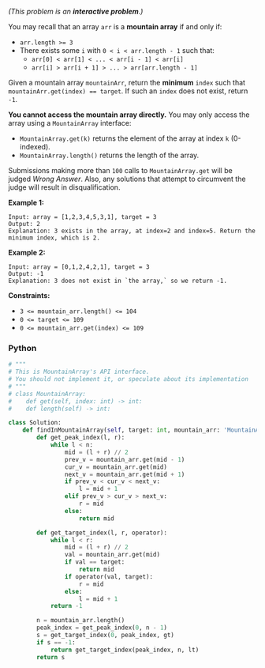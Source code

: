 _(This problem is an  **interactive problem**.)_

You may recall that an array  `arr`  is a  **mountain array**  if and only if:

- `arr.length >= 3`
- There exists some  `i`  with  `0 < i < arr.length - 1`  such that:
    - `arr[0] < arr[1] < ... < arr[i - 1] < arr[i]`
    - `arr[i] > arr[i + 1] > ... > arr[arr.length - 1]`

Given a mountain array  `mountainArr`, return the  **minimum**  `index`  such that  `mountainArr.get(index) == target`.
If such an  `index`  does not exist, return  `-1`.

**You cannot access the mountain array directly.**  You may only access the array using a  `MountainArray`  interface:

- `MountainArray.get(k)`  returns the element of the array at index  `k`  (0-indexed).
- `MountainArray.length()`  returns the length of the array.

Submissions making more than  `100`  calls to  `MountainArray.get`  will be judged  _Wrong Answer_. Also, any solutions
that attempt to circumvent the judge will result in disqualification.

**Example 1:**

```
Input: array = [1,2,3,4,5,3,1], target = 3
Output: 2
Explanation: 3 exists in the array, at index=2 and index=5. Return the minimum index, which is 2.
```

**Example 2:**

```
Input: array = [0,1,2,4,2,1], target = 3
Output: -1
Explanation: 3 does not exist in `the array,` so we return -1.
```

**Constraints:**

- `3 <= mountain_arr.length() <= 104`
- `0 <= target <= 109`
- `0 <= mountain_arr.get(index) <= 109`

### Python

```python
# """
# This is MountainArray's API interface.
# You should not implement it, or speculate about its implementation
# """
# class MountainArray:
#    def get(self, index: int) -> int:
#    def length(self) -> int:

class Solution:
    def findInMountainArray(self, target: int, mountain_arr: 'MountainArray') -> int:
        def get_peak_index(l, r):
            while l < n:
                mid = (l + r) // 2
                prev_v = mountain_arr.get(mid - 1)
                cur_v = mountain_arr.get(mid)
                next_v = mountain_arr.get(mid + 1)
                if prev_v < cur_v < next_v:
                    l = mid + 1
                elif prev_v > cur_v > next_v:
                    r = mid
                else:
                    return mid

        def get_target_index(l, r, operator):
            while l < r:
                mid = (l + r) // 2
                val = mountain_arr.get(mid)
                if val == target:
                    return mid
                if operator(val, target):
                    r = mid
                else:
                    l = mid + 1
            return -1

        n = mountain_arr.length()
        peak_index = get_peak_index(0, n - 1)
        s = get_target_index(0, peak_index, gt)
        if s == -1:
            return get_target_index(peak_index, n, lt)
        return s
```
